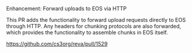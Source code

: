 Enhancement: Forward uploads to EOS via HTTP

This PR adds the functionality to forward upload requests directly to EOS
through HTTP. Any headers for chunking protocols are also forwarded, which
provides the functionality to assemble chunks in EOS itself.

https://github.com/cs3org/reva/pull/1529
